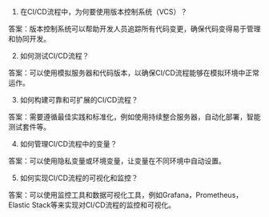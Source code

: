 

1. 在CI/CD流程中，为何要使用版本控制系统（VCS）？

答案：版本控制系统可以帮助开发人员追踪所有代码变更，确保代码变得易于管理和协同开发。

2. 如何测试CI/CD流程？

答案：可以使用模拟服务器和代码版本，以确保CI/CD流程能够在模拟环境中正常运作。

3. 如何构建可靠和可扩展的CI/CD流程？

答案：需要遵循最佳实践和标准化，例如使用持续整合服务器，自动化部署，智能测试套件等。

4. 如何管理CI/CD流程中的变量？

答案：可以使用隐私变量或环境变量，让变量在不同环境中自动设置。

5. 如何实现CI/CD流程的可视化和监控？

答案：可以使用监控工具和数据可视化工具，例如Grafana，Prometheus，Elastic Stack等来实现对CI/CD流程的监控和可视化。